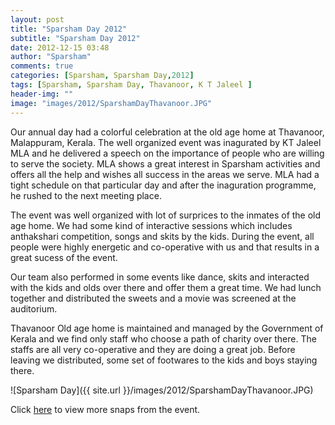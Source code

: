 ```yaml
---
layout: post
title: "Sparsham Day 2012"
subtitle: "Sparsham Day 2012"
date: 2012-12-15 03:48
author: "Sparsham"
comments: true
categories: [Sparsham, Sparsham Day,2012]
tags: [Sparsham, Sparsham Day, Thavanoor, K T Jaleel ]
header-img: ""
image: "images/2012/SparshamDayThavanoor.JPG"
---
```


Our annual day had a colorful celebration at the old age home at Thavanoor, Malappuram, Kerala. The well organized event
was inagurated by KT Jaleel MLA and he delivered a speech on the importance of people who are willing to serve the society.
MLA shows a great interest in Sparsham activities and offers all the help and wishes all success in the areas we serve. MLA
had a tight schedule on that particular day and after the inaguration programme, he rushed to the next meeting place.

The event was well organized with lot of surprices to the inmates of the old age home. We had some kind of interactive sessions
which includes anthakshari competition, songs and skits by the kids. During the event, all people were highly energetic and
co-operative with us and that results in a great sucess of the event.

Our team also performed in some events like dance, skits and interacted with the kids and olds over there and offer them 
a great time. We had lunch together and distributed the sweets and a movie was screened at the auditorium.

Thavanoor Old age home is maintained and managed by the Government of Kerala and we find only staff who choose a path of 
charity over there. The staffs are all very co-operative and they are doing a great job. Before leaving we distributed, some
set of footwares to the kids and boys staying there.

![Sparsham Day]({{ site.url }}/images/2012/SparshamDayThavanoor.JPG)

Click [here] to view more snaps from the event.

[here]: https://www.facebook.com/media/set/?set=ms.c.eJw9y8ENADEIA8GOTgQ7GPpvLFI48hytTQWoRFkiln1s07miiDG2trk0Vve31~%3B1bjLP3~%3BrusOw77kBbD.bps.a.476347812416946.123609.332391860145876&type=1


